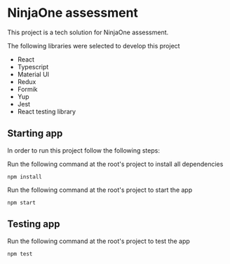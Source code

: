 # NinjaOne assessment

This project is a tech solution for NinjaOne assessment.

The following libraries were selected to develop this project

- React
- Typescript
- Material UI
- Redux
- Formik
- Yup
- Jest
- React testing library

## Starting app

In order to run this project follow the following steps:

Run the following command at the root's project to install all dependencies

```
npm install
```

Run the following command at the root's project to start the app

```
npm start
```

## Testing app

Run the following command at the root's project to test the app

```
npm test
```
